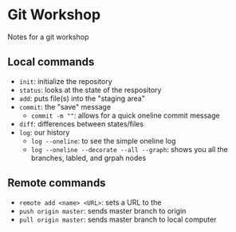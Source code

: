 # Git Workshop

Notes for a git workshop

## Local commands

- `init`: initialize the repository
- `status`: looks at the state of the respository
- `add`: puts file(s) into the "staging area"
- `commit`: the "save" message
  - `commit -m ""`: allows for a quick oneline commit message
- `diff`: differences between states/files
- `log`: our history
    - `log --oneline`: to see the simple oneline log
    - `log --oneline --decorate --all --graph`: shows you all the branches, labled, and grpah nodes 

## Remote commands

- `remote add <name> <URL>`: sets a URL to the <name>
- `push origin master`: sends master branch to origin
- `pull origin master`: sends master branch to local computer
